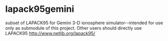 # lapack95gemini
subset of LAPACK95 for Gemini 3-D ionosphere simulator--intended for use only as submodule of this project. Other users should directly use LAPACK95 http://www.netlib.org/lapack95/

